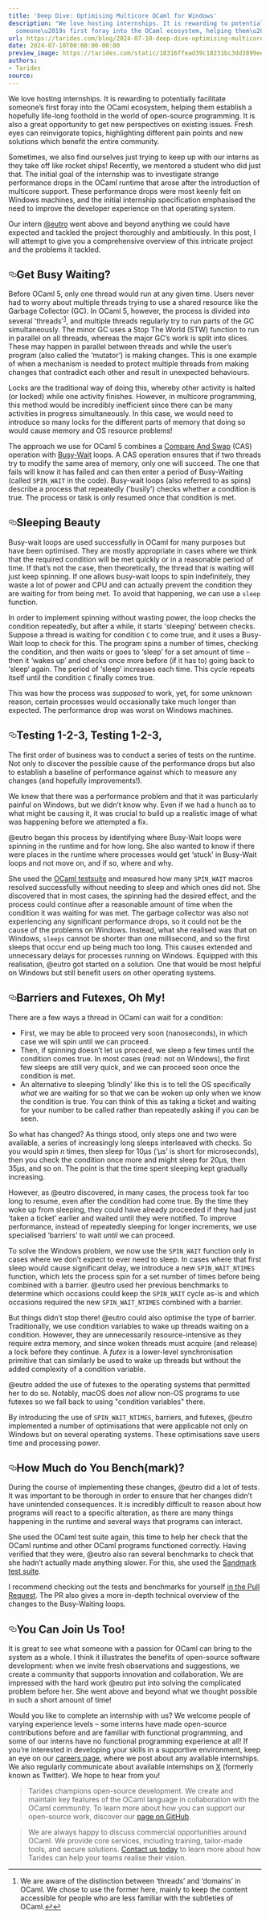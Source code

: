 ```yaml
---
title: 'Deep Dive: Optimising Multicore OCaml for Windows'
description: "We love hosting internships. It is rewarding to potentially facilitate
  someone\u2019s first foray into the OCaml ecosystem, helping them\u2026"
url: https://tarides.com/blog/2024-07-10-deep-dive-optimising-multicore-ocaml-for-windows
date: 2024-07-10T00:00:00-00:00
preview_image: https://tarides.com/static/18316ffead39c18231bc3dd3899eed4f/6b50e/racecar.jpg
authors:
- Tarides
source:
---
```


<p>We love hosting internships. It is rewarding to potentially facilitate someone&rsquo;s first foray into the OCaml ecosystem, helping them establish a hopefully life-long foothold in the world of open-source programming. It is also a great opportunity to get new perspectives on existing issues. Fresh eyes can reinvigorate topics, highlighting different pain points and new solutions which benefit the entire community.</p>
<p>Sometimes, we also find ourselves just trying to keep up with our interns as they take off like rocket ships! Recently, we mentored a student who did just that. The initial goal of the internship was to investigate strange performance drops in the OCaml runtime that arose after the introduction of multicore support. These performance drops were most keenly felt on Windows machines, and the initial internship specification emphasised the need to improve the developer experience on that operating system.</p>
<p>Our intern <a href="https://github.com/eutro">@eutro</a> went above and beyond anything we could have expected and tackled the project thoroughly and ambitiously. In this post, I will attempt to give you a comprehensive overview of this intricate project and the problems it tackled.</p>
<h2 style="position:relative;"><a href="https://tarides.com/feed.xml#get-busy-waiting" aria-label="get busy waiting permalink" class="anchor before"><svg aria-hidden="true" focusable="false" height="16" version="1.1" viewbox="0 0 16 16" width="16"><path fill-rule="evenodd" d="M4 9h1v1H4c-1.5 0-3-1.69-3-3.5S2.55 3 4 3h4c1.45 0 3 1.69 3 3.5 0 1.41-.91 2.72-2 3.25V8.59c.58-.45 1-1.27 1-2.09C10 5.22 8.98 4 8 4H4c-.98 0-2 1.22-2 2.5S3 9 4 9zm9-3h-1v1h1c1 0 2 1.22 2 2.5S13.98 12 13 12H9c-.98 0-2-1.22-2-2.5 0-.83.42-1.64 1-2.09V6.25c-1.09.53-2 1.84-2 3.25C6 11.31 7.55 13 9 13h4c1.45 0 3-1.69 3-3.5S14.5 6 13 6z"></path></svg></a>Get Busy Waiting?</h2>
<p>Before OCaml 5, only one thread would run at any given time. Users never had to worry about multiple threads trying to use a shared resource like the Garbage Collector (GC). In OCaml 5, however, the process is divided into several 'threads'<sup><a href="https://tarides.com/feed.xml#fn-1" class="footnote-ref">1</a></sup>, and multiple threads regularly try to run parts of the GC simultaneously. The minor GC uses a Stop The World (STW) function to run in parallel on all threads, whereas the major GC&rsquo;s work is split into slices. These may happen in parallel between threads and while the user&rsquo;s program (also called the &lsquo;mutator&rsquo;) is making changes. This is one example of when a mechanism is needed to protect multiple threads from making changes that contradict each other and result in unexpected behaviours.</p>
<p>Locks are the traditional way of doing this, whereby other activity is halted (or locked) while one activity finishes. However, in multicore programming, this method would be incredibly inefficient since there can be many activities in progress simultaneously. In this case, we would need to introduce so many locks for the different parts of memory that doing so would cause memory and OS resource problems!</p>
<p>The approach we use for OCaml 5 combines a <a href="https://en.wikipedia.org/wiki/Compare-and-swap">Compare And Swap</a> (CAS) operation with <a href="https://en.wikipedia.org/wiki/Busy_waiting">Busy-Wait</a> loops. A CAS operation ensures that if two threads try to modify the same area of memory, only one will succeed. The one that fails will know it has failed and can then enter a period of Busy-Waiting (called <code>SPIN_WAIT</code> in the code). Busy-wait loops (also referred to as spins) describe a process that repeatedly ('busily') checks whether a condition is true. The process or task is only resumed once that condition is met.</p>
<h2 style="position:relative;"><a href="https://tarides.com/feed.xml#sleeping-beauty" aria-label="sleeping beauty permalink" class="anchor before"><svg aria-hidden="true" focusable="false" height="16" version="1.1" viewbox="0 0 16 16" width="16"><path fill-rule="evenodd" d="M4 9h1v1H4c-1.5 0-3-1.69-3-3.5S2.55 3 4 3h4c1.45 0 3 1.69 3 3.5 0 1.41-.91 2.72-2 3.25V8.59c.58-.45 1-1.27 1-2.09C10 5.22 8.98 4 8 4H4c-.98 0-2 1.22-2 2.5S3 9 4 9zm9-3h-1v1h1c1 0 2 1.22 2 2.5S13.98 12 13 12H9c-.98 0-2-1.22-2-2.5 0-.83.42-1.64 1-2.09V6.25c-1.09.53-2 1.84-2 3.25C6 11.31 7.55 13 9 13h4c1.45 0 3-1.69 3-3.5S14.5 6 13 6z"></path></svg></a>Sleeping Beauty</h2>
<p>Busy-wait loops are used successfully in OCaml for many purposes but have been optimised. They are mostly appropriate in cases where we think that the required condition will be met quickly or in a reasonable period of time. If that&rsquo;s not the case, then theoretically, the thread that is waiting will just keep spinning. If one allows busy-wait loops to spin indefinitely, they waste a lot of power and CPU and can actually prevent the condition they are waiting for from being met. To avoid that happening, we can use a <code>sleep</code> function.</p>
<p>In order to implement spinning without wasting power, the loop checks the condition repeatedly, but after a while, it starts 'sleeping' between checks. Suppose a thread is waiting for condition <code>C</code> to come true, and it uses a Busy-Wait loop to check for this. The program spins a number of times, checking the condition, and then waits or goes to &lsquo;sleep&rsquo; for a set amount of time &ndash; then it &lsquo;wakes up&rsquo; and checks once more before (if it has to) going back to &lsquo;sleep&lsquo; again. The period of &lsquo;sleep&rsquo; increases each time. This cycle repeats itself until the condition <code>C</code> finally comes true.</p>
<p>This was how the process was <em>supposed</em> to work, yet, for some unknown reason, certain processes would occasionally take much longer than expected. The performance drop was worst on Windows machines.</p>
<h2 style="position:relative;"><a href="https://tarides.com/feed.xml#testing-1-2-3-testing-1-2-3" aria-label="testing 1 2 3 testing 1 2 3 permalink" class="anchor before"><svg aria-hidden="true" focusable="false" height="16" version="1.1" viewbox="0 0 16 16" width="16"><path fill-rule="evenodd" d="M4 9h1v1H4c-1.5 0-3-1.69-3-3.5S2.55 3 4 3h4c1.45 0 3 1.69 3 3.5 0 1.41-.91 2.72-2 3.25V8.59c.58-.45 1-1.27 1-2.09C10 5.22 8.98 4 8 4H4c-.98 0-2 1.22-2 2.5S3 9 4 9zm9-3h-1v1h1c1 0 2 1.22 2 2.5S13.98 12 13 12H9c-.98 0-2-1.22-2-2.5 0-.83.42-1.64 1-2.09V6.25c-1.09.53-2 1.84-2 3.25C6 11.31 7.55 13 9 13h4c1.45 0 3-1.69 3-3.5S14.5 6 13 6z"></path></svg></a>Testing 1-2-3, Testing 1-2-3,</h2>
<p>The first order of business was to conduct a series of tests on the runtime. Not only to discover the possible cause of the performance drops but also to establish a baseline of performance against which to measure any changes (and hopefully improvements!).</p>
<p>We knew that there was a performance problem and that it was particularly painful on Windows, but we didn&rsquo;t know why. Even if we had a hunch as to what might be causing it, it was crucial to build up a realistic image of what was happening before we attempted a fix.</p>
<p>@eutro began this process by identifying where Busy-Wait loops were spinning in the runtime and for how long. She also wanted to know if there were places in the runtime where processes would get &lsquo;stuck&rsquo; in Busy-Wait loops and not move on, and if so, where and why.</p>
<p>She used the <a href="https://github.com/ocaml/ocaml/tree/trunk/testsuite/tests">OCaml testsuite</a> and measured how many <code>SPIN_WAIT</code> macros resolved successfully without needing to sleep and which ones did not. She discovered that in most cases, the spinning had the desired effect, and the process could continue after a reasonable amount of time when the condition it was waiting for was met. The garbage collector was also not experiencing any significant performance drops, so it could not be the cause of the problems on Windows. Instead, what she realised was that on Windows, <code>sleeps</code> cannot be shorter than one millisecond, and so the first sleeps that occur end up being much too long. This causes extended and unnecessary delays for processes running on Windows. Equipped with this realisation, @eutro got started on a solution. One that would be most helpful on Windows but still benefit users on other operating systems.</p>
<h2 style="position:relative;"><a href="https://tarides.com/feed.xml#barriers-and-futexes-oh-my" aria-label="barriers and futexes oh my permalink" class="anchor before"><svg aria-hidden="true" focusable="false" height="16" version="1.1" viewbox="0 0 16 16" width="16"><path fill-rule="evenodd" d="M4 9h1v1H4c-1.5 0-3-1.69-3-3.5S2.55 3 4 3h4c1.45 0 3 1.69 3 3.5 0 1.41-.91 2.72-2 3.25V8.59c.58-.45 1-1.27 1-2.09C10 5.22 8.98 4 8 4H4c-.98 0-2 1.22-2 2.5S3 9 4 9zm9-3h-1v1h1c1 0 2 1.22 2 2.5S13.98 12 13 12H9c-.98 0-2-1.22-2-2.5 0-.83.42-1.64 1-2.09V6.25c-1.09.53-2 1.84-2 3.25C6 11.31 7.55 13 9 13h4c1.45 0 3-1.69 3-3.5S14.5 6 13 6z"></path></svg></a>Barriers and Futexes, Oh My!</h2>
<p>There are a few ways a thread in OCaml can wait for a condition:</p>
<ul>
<li>First, we may be able to proceed very soon (nanoseconds), in which case we will spin until we can proceed.</li>
<li>Then, if spinning doesn&rsquo;t let us proceed, we sleep a few times until the condition comes true. In most cases (read: not on Windows), the first few sleeps are still very quick, and we can proceed soon once the condition is met.</li>
<li>An alternative to sleeping &lsquo;blindly&rsquo; like this is to tell the OS specifically <em>what</em> we are waiting for so that we can be woken up only when we know the condition is true. You can think of this as taking a ticket and waiting for your number to be called rather than repeatedly asking if you can be seen.</li>
</ul>
<p>So what has changed? As things stood, only steps one and two were available, a series of increasingly long sleeps interleaved with checks. So you would spin <em>n</em> times, then sleep for 10&micro;s (&lsquo;&micro;s&rsquo; is short for microseconds), then you check the condition once more and might sleep for 20&micro;s, then 35&micro;s, and so on. The point is that the time spent sleeping kept gradually increasing.</p>
<p>However, as @eutro discovered, in many cases, the process took far too long to resume, even after the condition had come true. By the time they woke up from sleeping, they could have already proceeded if they had just &lsquo;taken a ticket&rsquo; earlier and waited until they were notified. To improve performance, instead of repeatedly sleeping for longer increments, we use specialised &lsquo;barriers&rsquo; to wait <em>until</em> we can proceed.</p>
<p>To solve the Windows problem, we now use the <code>SPIN_WAIT</code> function only in cases where we don&rsquo;t expect to ever need to sleep. In cases where that first sleep would cause significant delay, we introduce a new <code>SPIN_WAIT_NTIMES</code> function, which lets the process spin for a set number of times before being combined with a barrier. @eutro used her previous benchmarks to determine which occasions could keep the <code>SPIN_WAIT</code> cycle as-is and which occasions required the new <code>SPIN_WAIT_NTIMES</code> combined with a barrier.</p>
<p>But things didn&rsquo;t stop there! @eutro could also optimise the type of barrier. Traditionally, we use condition variables to wake up threads waiting on a condition. However, they are unnecessarily resource-intensive as they require extra memory, and since woken threads must acquire (and release) a lock before they continue. A <em>futex</em> is a lower-level synchronisation primitive that can similarly be used to wake up threads but without the added complexity of a condition variable.</p>
<p>@eutro added the use of futexes to the operating systems that permitted her to do so. Notably, macOS does <em>not</em> allow non-OS programs to use futexes so we fall back to using &quot;condition variables&quot; there.</p>
<p>By introducing the use of <code>SPIN_WAIT_NTIMES</code>, barriers, and futexes, @eutro implemented a number of optimisations that were applicable not only on Windows but on several operating systems. These optimisations save users time and processing power.</p>
<h2 style="position:relative;"><a href="https://tarides.com/feed.xml#how-much-do-you-benchmark" aria-label="how much do you benchmark permalink" class="anchor before"><svg aria-hidden="true" focusable="false" height="16" version="1.1" viewbox="0 0 16 16" width="16"><path fill-rule="evenodd" d="M4 9h1v1H4c-1.5 0-3-1.69-3-3.5S2.55 3 4 3h4c1.45 0 3 1.69 3 3.5 0 1.41-.91 2.72-2 3.25V8.59c.58-.45 1-1.27 1-2.09C10 5.22 8.98 4 8 4H4c-.98 0-2 1.22-2 2.5S3 9 4 9zm9-3h-1v1h1c1 0 2 1.22 2 2.5S13.98 12 13 12H9c-.98 0-2-1.22-2-2.5 0-.83.42-1.64 1-2.09V6.25c-1.09.53-2 1.84-2 3.25C6 11.31 7.55 13 9 13h4c1.45 0 3-1.69 3-3.5S14.5 6 13 6z"></path></svg></a>How Much do You Bench(mark)?</h2>
<p>During the course of implementing these changes, @eutro did a lot of tests. It was important to be thorough in order to ensure that her changes didn&rsquo;t have unintended consequences. It is incredibly difficult to reason about how programs will react to a specific alteration, as there are many things happening in the runtime and several ways that programs can interact.</p>
<p>She used the OCaml test suite again, this time to help her check that the OCaml runtime and other OCaml programs functioned correctly. Having verified that they were, @eutro also ran several benchmarks to check that she hadn&rsquo;t actually made anything slower. For this, she used the <a href="https://github.com/ocaml-bench/sandmark">Sandmark test suite</a>.</p>
<p>I recommend checking out the tests and benchmarks for yourself <a href="https://github.com/ocaml/ocaml/pull/12579">in the Pull Request</a>. The PR also gives a more in-depth technical overview of the changes to the Busy-Waiting loops.</p>
<h2 style="position:relative;"><a href="https://tarides.com/feed.xml#you-can-join-us-too" aria-label="you can join us too permalink" class="anchor before"><svg aria-hidden="true" focusable="false" height="16" version="1.1" viewbox="0 0 16 16" width="16"><path fill-rule="evenodd" d="M4 9h1v1H4c-1.5 0-3-1.69-3-3.5S2.55 3 4 3h4c1.45 0 3 1.69 3 3.5 0 1.41-.91 2.72-2 3.25V8.59c.58-.45 1-1.27 1-2.09C10 5.22 8.98 4 8 4H4c-.98 0-2 1.22-2 2.5S3 9 4 9zm9-3h-1v1h1c1 0 2 1.22 2 2.5S13.98 12 13 12H9c-.98 0-2-1.22-2-2.5 0-.83.42-1.64 1-2.09V6.25c-1.09.53-2 1.84-2 3.25C6 11.31 7.55 13 9 13h4c1.45 0 3-1.69 3-3.5S14.5 6 13 6z"></path></svg></a>You Can Join Us Too!</h2>
<p>It is great to see what someone with a passion for OCaml can bring to the system as a whole. I think it illustrates the benefits of open-source software development: when we invite fresh observations and suggestions, we create a community that supports innovation and collaboration. We are impressed with the hard work @eutro put into solving the complicated problem before her. She went above and beyond what we thought possible in such a short amount of time!</p>
<p>Would you like to complete an internship with us? We welcome people of varying experience levels &ndash; some interns have made open-source contributions before and are familiar with functional programming, and some of our interns have no functional programming experience at all! If you&rsquo;re interested in developing your skills in a supportive environment, keep an eye on our <a href="https://tarides.com/careers/">careers page</a>, where we post about any available internships. We also regularly communicate about available internships on <a href="https://twitter.com/tarides_">X</a> (formerly known as Twitter). We hope to hear from you!</p>
<blockquote>
<p>Tarides champions open-source development. We create and maintain key features of the OCaml language in collaboration with the OCaml community. To learn more about how you can support our open-source work, discover our <a href="https://github.com/sponsors/tarides">page on GitHub</a>.</p>
</blockquote>
<blockquote>
<p>We are always happy to discuss commercial opportunities around OCaml. We provide core services, including training, tailor-made tools, and secure solutions. <a href="https://tarides.com/contact/">Contact us today</a> to learn more about how Tarides can help your teams realise their vision.</p>
</blockquote>
<div class="footnotes">
<hr/>
<ol>
<li>We are aware of the distinction between &lsquo;threads&rsquo; and &lsquo;domains&rsquo; in OCaml. We chose to use the former here, mainly to keep the content accessible for people who are less familiar with the subtleties of OCaml.<a href="https://tarides.com/feed.xml#fnref-1" class="footnote-backref">&#8617;</a><a href="https://tarides.com/feed.xml#fnref-1" class="footnote-backref">&#8617;</a></li>
</ol>
</div>
